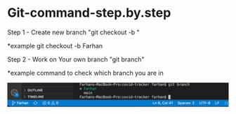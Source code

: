 # Git-command-step.by.step

Step 1 - Create new branch
"git checkout -b <branch name>"

\*example git checkout -b Farhan

Step 2 - Work on Your own branch
"git branch"

\*example command to check which branch you are in

![git branch check](/images/git%20branch%20check.png?raw=true "git branch check")
